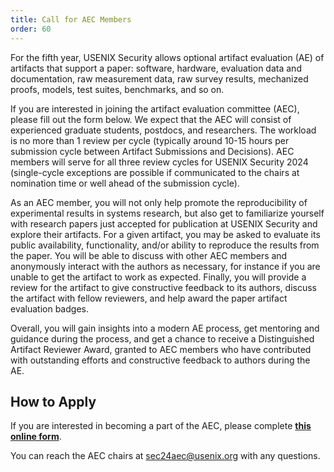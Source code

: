 ```yaml
---
title: Call for AEC Members
order: 60
---
```


For the fifth year, USENIX Security allows optional artifact evaluation (AE) of
artifacts that support a paper: software, hardware, evaluation data and
documentation, raw measurement data, raw survey results, mechanized proofs, models, test suites,
benchmarks, and so on.

If you are interested in joining the artifact evaluation committee (AEC), please
fill out the form below. We expect that the AEC will consist of experienced
graduate students, postdocs, and researchers. The workload is no more than 1
review per cycle (typically around 10-15 hours per submission cycle between Artifact
Submissions and Decisions). AEC members will serve for all three review cycles
for USENIX Security 2024 (single-cycle exceptions are possible if communicated
to the chairs at nomination time or well ahead of the submission cycle).

As an AEC member, you will not only help promote the reproducibility of
experimental results in systems research, but also get to familiarize yourself
with research papers just accepted for publication at USENIX Security and
explore their artifacts. For a given artifact, you may be asked to evaluate its
public availability, functionality, and/or ability to reproduce the results from
the paper. You will be able to discuss with other AEC members and anonymously
interact with the authors as necessary, for instance if you are unable to get
the artifact to work as expected. Finally, you will provide a review for the
artifact to give constructive feedback to its authors, discuss the artifact with
fellow reviewers, and help award the paper artifact evaluation badges.

Overall, you will gain insights into a modern AE process, get mentoring and
guidance during the process, and get a chance to receive a Distinguished
Artifact Reviewer Award, granted to AEC members who have contributed with
outstanding efforts and constructive feedback to authors during the AE.

How to Apply
------------

If you are interested in becoming a part of the AEC, please complete **[this
online form](https://forms.gle/vg5shwVUyePVD7Pf6)**. 

You can reach the AEC chairs at [sec24aec@usenix.org](mailto:sec24aec@usenix.org) with any questions.